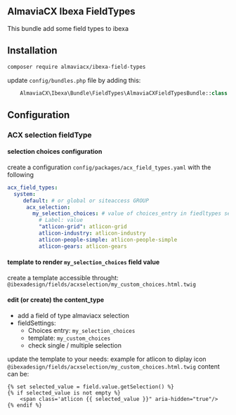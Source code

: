 ## AlmaviaCX Ibexa FieldTypes
This bundle add some field types to ibexa

## Installation
```bash
composer require almaviacx/ibexa-field-types
```

update `config/bundles.php` file by adding this:

```php
    AlmaviaCX\Ibexa\Bundle\FieldTypes\AlmaviaCXFieldTypesBundle::class => ['all' => true],,
```

## Configuration

### ACX selection fieldType

#### selection choices configuration
create a configuration `config/packages/acx_field_types.yaml` with the following
```yaml
acx_field_types:
  system:
     default: # or global or siteaccess GROUP
      acx_selection:
        my_selection_choices: # value of choices_entry in fiedltypes settings
          # Label: value
          "atlicon-grid": atlicon-grid
          atlicon-industry: atlicon-industry
          atlicon-people-simple: atlicon-people-simple
          atlicon-gears: atlicon-gears
```
#### template to render `my_selection_choices` field value
create a template accessible throught: `@ibexadesign/fields/acxselection/my_custom_choices.html.twig`
#### edit (or create) the content_type
 - add a field of type almaviacx selection
 - fieldSettings:
   - Choices entry: `my_selection_choices`
   - template: `my_custom_choices`
   - check single / multiple selection

update the template to your needs:
example for atlicon to diplay icon
`@ibexadesign/fields/acxselection/my_custom_choices.html.twig` content can be:
```twig
{% set selected_value = field.value.getSelection() %}
{% if selected_value is not empty %}
    <span class='atlicon {{ selected_value }}" aria-hidden="true"/>
{% endif %}
```
